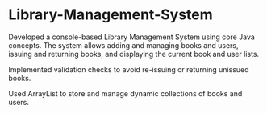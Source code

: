 # Library-Management-System

Developed a console-based Library Management System using core Java concepts. The system allows adding and managing books and users, issuing and returning books, and displaying the current book and user lists.

Implemented validation checks to avoid re-issuing or returning unissued books.

Used ArrayList to store and manage dynamic collections of books and users.
